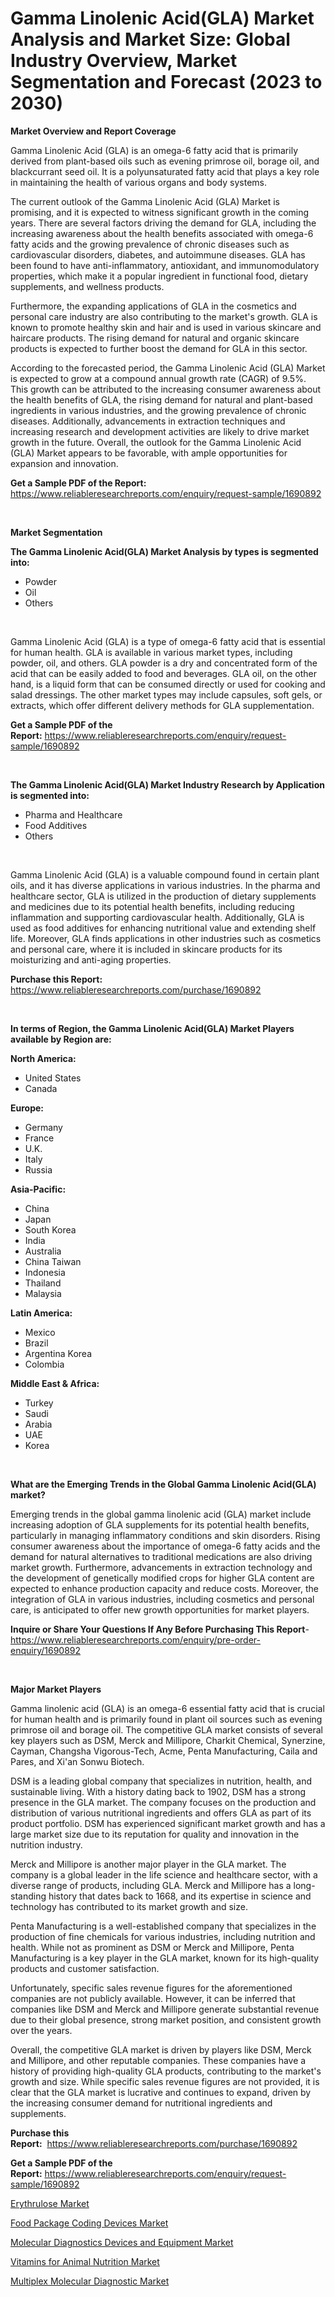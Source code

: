 <p><h1>Gamma Linolenic Acid(GLA) Market Analysis and Market Size: Global Industry Overview, Market Segmentation and Forecast (2023 to 2030)</h1></p><p><strong>Market Overview and Report Coverage</strong></p>
<p><p>Gamma Linolenic Acid (GLA) is an omega-6 fatty acid that is primarily derived from plant-based oils such as evening primrose oil, borage oil, and blackcurrant seed oil. It is a polyunsaturated fatty acid that plays a key role in maintaining the health of various organs and body systems.</p><p>The current outlook of the Gamma Linolenic Acid (GLA) Market is promising, and it is expected to witness significant growth in the coming years. There are several factors driving the demand for GLA, including the increasing awareness about the health benefits associated with omega-6 fatty acids and the growing prevalence of chronic diseases such as cardiovascular disorders, diabetes, and autoimmune diseases. GLA has been found to have anti-inflammatory, antioxidant, and immunomodulatory properties, which make it a popular ingredient in functional food, dietary supplements, and wellness products.</p><p>Furthermore, the expanding applications of GLA in the cosmetics and personal care industry are also contributing to the market's growth. GLA is known to promote healthy skin and hair and is used in various skincare and haircare products. The rising demand for natural and organic skincare products is expected to further boost the demand for GLA in this sector.</p><p>According to the forecasted period, the Gamma Linolenic Acid (GLA) Market is expected to grow at a compound annual growth rate (CAGR) of 9.5%. This growth can be attributed to the increasing consumer awareness about the health benefits of GLA, the rising demand for natural and plant-based ingredients in various industries, and the growing prevalence of chronic diseases. Additionally, advancements in extraction techniques and increasing research and development activities are likely to drive market growth in the future. Overall, the outlook for the Gamma Linolenic Acid (GLA) Market appears to be favorable, with ample opportunities for expansion and innovation.</p></p>
<p><strong>Get a Sample PDF of the Report:</strong> <a href="https://www.reliableresearchreports.com/enquiry/request-sample/1690892">https://www.reliableresearchreports.com/enquiry/request-sample/1690892</a></p>
<p>&nbsp;</p>
<p><strong>Market Segmentation</strong></p>
<p><strong>The Gamma Linolenic Acid(GLA) Market Analysis by types is segmented into:</strong></p>
<p><ul><li>Powder</li><li>Oil</li><li>Others</li></ul></p>
<p>&nbsp;</p>
<p><p>Gamma Linolenic Acid (GLA) is a type of omega-6 fatty acid that is essential for human health. GLA is available in various market types, including powder, oil, and others. GLA powder is a dry and concentrated form of the acid that can be easily added to food and beverages. GLA oil, on the other hand, is a liquid form that can be consumed directly or used for cooking and salad dressings. The other market types may include capsules, soft gels, or extracts, which offer different delivery methods for GLA supplementation.</p></p>
<p><strong>Get a Sample PDF of the Report:</strong>&nbsp;<a href="https://www.reliableresearchreports.com/enquiry/request-sample/1690892">https://www.reliableresearchreports.com/enquiry/request-sample/1690892</a></p>
<p>&nbsp;</p>
<p><strong>The Gamma Linolenic Acid(GLA) Market Industry Research by Application is segmented into:</strong></p>
<p><ul><li>Pharma and Healthcare</li><li>Food Additives</li><li>Others</li></ul></p>
<p>&nbsp;</p>
<p><p>Gamma Linolenic Acid (GLA) is a valuable compound found in certain plant oils, and it has diverse applications in various industries. In the pharma and healthcare sector, GLA is utilized in the production of dietary supplements and medicines due to its potential health benefits, including reducing inflammation and supporting cardiovascular health. Additionally, GLA is used as food additives for enhancing nutritional value and extending shelf life. Moreover, GLA finds applications in other industries such as cosmetics and personal care, where it is included in skincare products for its moisturizing and anti-aging properties.</p></p>
<p><strong>Purchase this Report:</strong>&nbsp; <a href="https://www.reliableresearchreports.com/purchase/1690892">https://www.reliableresearchreports.com/purchase/1690892</a></p>
<p>&nbsp;</p>
<p><strong>In terms of Region, the Gamma Linolenic Acid(GLA) Market Players available by Region are:</strong></p>
<p>
    <p> <strong> North America: </strong>
        <ul>
            <li>United States</li>
            <li>Canada</li>
        </ul>
        </p> 
    <p> <strong> Europe: </strong>
        <ul>
            <li>Germany</li>
            <li>France</li>
            <li>U.K.</li>
            <li>Italy</li>
            <li>Russia</li>
        </ul>
        </p> 
    <p> <strong> Asia-Pacific: </strong>
        <ul>
            <li>China</li>
            <li>Japan</li>
            <li>South Korea</li>
            <li>India</li>
            <li>Australia</li>
            <li>China Taiwan</li>
            <li>Indonesia</li>
            <li>Thailand</li>
            <li>Malaysia</li>
        </ul>
        </p> 
    <p> <strong> Latin America: </strong>
        <ul>
            <li>Mexico</li>
            <li>Brazil</li>
            <li>Argentina Korea</li>
            <li>Colombia</li>
        </ul>
        </p> 
    <p> <strong> Middle East & Africa: </strong>
        <ul>
            <li>Turkey</li>
            <li>Saudi</li>
            <li>Arabia</li>
            <li>UAE</li>
            <li>Korea</li>
        </ul>
    </p>
    </p>
<p>&nbsp;</p>
<p><strong>What are the Emerging Trends in the Global Gamma Linolenic Acid(GLA) market?</strong></p>
<p><p>Emerging trends in the global gamma linolenic acid (GLA) market include increasing adoption of GLA supplements for its potential health benefits, particularly in managing inflammatory conditions and skin disorders. Rising consumer awareness about the importance of omega-6 fatty acids and the demand for natural alternatives to traditional medications are also driving market growth. Furthermore, advancements in extraction technology and the development of genetically modified crops for higher GLA content are expected to enhance production capacity and reduce costs. Moreover, the integration of GLA in various industries, including cosmetics and personal care, is anticipated to offer new growth opportunities for market players.</p></p>
<p><strong>Inquire or Share Your Questions If Any Before Purchasing This Report</strong>- <a href="https://www.reliableresearchreports.com/enquiry/pre-order-enquiry/1690892">https://www.reliableresearchreports.com/enquiry/pre-order-enquiry/1690892</a></p>
<p>&nbsp;</p>
<p><strong>Major Market Players</strong></p>
<p><p>Gamma linolenic acid (GLA) is an omega-6 essential fatty acid that is crucial for human health and is primarily found in plant oil sources such as evening primrose oil and borage oil. The competitive GLA market consists of several key players such as DSM, Merck and Millipore, Charkit Chemical, Synerzine, Cayman, Changsha Vigorous-Tech, Acme, Penta Manufacturing, Caila and Pares, and Xi'an Sonwu Biotech.</p><p>DSM is a leading global company that specializes in nutrition, health, and sustainable living. With a history dating back to 1902, DSM has a strong presence in the GLA market. The company focuses on the production and distribution of various nutritional ingredients and offers GLA as part of its product portfolio. DSM has experienced significant market growth and has a large market size due to its reputation for quality and innovation in the nutrition industry.</p><p>Merck and Millipore is another major player in the GLA market. The company is a global leader in the life science and healthcare sector, with a diverse range of products, including GLA. Merck and Millipore has a long-standing history that dates back to 1668, and its expertise in science and technology has contributed to its market growth and size.</p><p>Penta Manufacturing is a well-established company that specializes in the production of fine chemicals for various industries, including nutrition and health. While not as prominent as DSM or Merck and Millipore, Penta Manufacturing is a key player in the GLA market, known for its high-quality products and customer satisfaction.</p><p>Unfortunately, specific sales revenue figures for the aforementioned companies are not publicly available. However, it can be inferred that companies like DSM and Merck and Millipore generate substantial revenue due to their global presence, strong market position, and consistent growth over the years.</p><p>Overall, the competitive GLA market is driven by players like DSM, Merck and Millipore, and other reputable companies. These companies have a history of providing high-quality GLA products, contributing to the market's growth and size. While specific sales revenue figures are not provided, it is clear that the GLA market is lucrative and continues to expand, driven by the increasing consumer demand for nutritional ingredients and supplements.</p></p>
<p><strong>Purchase this Report:</strong>&nbsp;&nbsp;<a href="https://www.reliableresearchreports.com/purchase/1690892">https://www.reliableresearchreports.com/purchase/1690892</a></p>
<p></p>
<p><strong>Get a Sample PDF of the Report:</strong>&nbsp;<a href="https://www.reliableresearchreports.com/enquiry/request-sample/1690892">https://www.reliableresearchreports.com/enquiry/request-sample/1690892</a></p>
<p><p><a href="https://github.com/dringals/Market-Research-Report-List-1/blob/main/erythrulose-market.md">Erythrulose Market</a></p><p><a href="https://medium.com/@v4171497/food-package-coding-devices-market-size-cagr-trends-2024-2030-b222a6bad0b3">Food Package Coding Devices Market</a></p><p><a href="https://www.linkedin.com/pulse/molecular-diagnostics-devices-equipment-market-size-2023--btqkc/">Molecular Diagnostics Devices and Equipment Market</a></p><p><a href="https://github.com/Paul14Anderson63/Market-Research-Report-List-1/blob/main/vitamins-for-animal-nutrition-market.md">Vitamins for Animal Nutrition Market</a></p><p><a href="https://www.linkedin.com/pulse/multiplex-molecular-diagnostic-market-research-report-hqsje/">Multiplex Molecular Diagnostic Market</a></p></p>